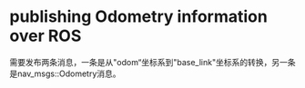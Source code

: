 # publishing Odometry information over ROS
需要发布两条消息，一条是从"odom“坐标系到"base_link"坐标系的转换，另一条是nav\_msgs::Odometry消息。
